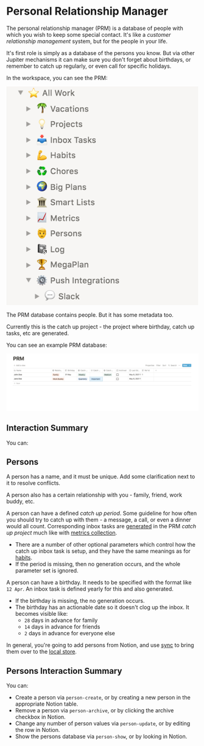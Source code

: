 # Personal Relationship Manager

The personal relationship manager (PRM) is a database of people with which you wish to keep some
special contact. It's like a _customer relationship management_ system, but for the people in
your life.

It's first role is simply as a database of the persons you know. But via other Jupiter mechanisms
it can make sure you don't forget about birthdays, or remember to catch up regularly, or even
call for specific holidays.

In the workspace, you can see the PRM:

![PRM in Workspace](../assets/concepts-workspace.png)

The PRM database contains people. But it has some metadata too.

Currently this is the catch up project - the project where birthday, catch up tasks, etc are
generated.

You can see an example PRM database:

![PRM Example](../assets/concepts-prm.png)

## Interaction Summary

You can:

## Persons

A person has a name, and it must be unique. Add some clarification next to it to resolve
conflicts.

A person also has a certain relationship with you - family, friend, work buddy, etc.

A person can have a defined _catch up period_. Some guideline for how often you should try to
catch up with them - a message, a call, or even a dinner would all count. Corresponding
inbox tasks are [generated](tasks-generation.md) in the PRM _catch up project_ much like
with [metrics collection](metrics.md).

* There are a number of other optional parameters which control how the catch up inbox task is
  setup, and they have the same meanings as for [habits](habits.md).
* If the period is missing, then no generation occurs, and the whole parameter set is ignored.

A person can have a birthday. It needs to be specified with the format like `12 Apr`. An
inbox task is defined yearly for this and also generated.

* If the birthday is missing, the no generation occurs.
* The birthday has an actionable date so it doesn't clog up the inbox. It becomes visible like:
  * `28` days in advance for family
  * `14` days in advance for friends
  * `2` days in advance for everyone else

In general, you're going to add persons from Notion, and use [sync](notion-local-sync.md) to bring them
over to the [local store](local-storage.md).

## Persons Interaction Summary

You can:

* Create a person via `person-create`, or by creating a new person in the appropriate Notion table.
* Remove a person via `person-archive`, or by clicking the archive checkbox in Notion.
* Change any number of person values via `person-update`, or by editing the row in Notion.
* Show the persons database via `person-show`, or by looking in Notion.

